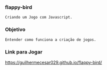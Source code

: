 ### flappy-bird
```
Criando um Jogo com Javascript.
```
### Objetivo
```
Entender como funciona a criação de jogos.
```

### Link para Jogar

https://guilhermecesar029.github.io/flappy-bird/
